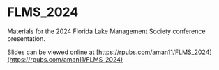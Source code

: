 # FLMS_2024
Materials for the 2024 Florida Lake Management Society conference presentation.

Slides can be viewed online at [https://rpubs.com/aman11/FLMS_2024](https://rpubs.com/aman11/FLMS_2024)